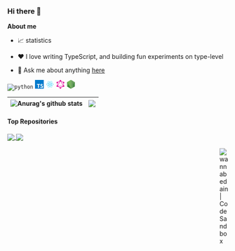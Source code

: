 ### Hi there 👋




**About me**


- 📈 statistics 

- ❤️ I love writing TypeScript, and building fun experiments on type-level

- 💬 Ask me about anything [here](https://github.com/wannabedain)

<code><img height="20" alt="python" src="file:///Users/jeongdain/Downloads/atom.svg"></code>
<code><img height="20" alt="typescript" src="https://raw.githubusercontent.com/github/explore/80688e429a7d4ef2fca1e82350fe8e3517d3494d/topics/typescript/typescript.png"></code>
<code><img height="20" alt="react" src="https://raw.githubusercontent.com/github/explore/80688e429a7d4ef2fca1e82350fe8e3517d3494d/topics/react/react.png"></code>
<code><img height="20" alt="graphql" src="https://raw.githubusercontent.com/github/explore/5c058a388828bb5fde0bcafd4bc867b5bb3f26f3/topics/graphql/graphql.png"></code>
<code><img height="20" alt="nodejs" src="https://raw.githubusercontent.com/github/explore/80688e429a7d4ef2fca1e82350fe8e3517d3494d/topics/nodejs/nodejs.png"></code>    


|<img align="center" src="https://github-readme-stats.vercel.app/api?username=wannabedain&show_icons=true&include_all_commits=true&theme=buefy&hide_border=true" alt="Anurag's github stats" /></a> |<img align="center" src="https://github-readme-stats.vercel.app/api/top-langs/?username=wannabedain&layout=compact&theme=buefy&hide_border=true" /></a> |
| ------------- | ------------- |

#### Top Repositories


<a href="https://github.com/wannabedain">
  <img align="center" src="https://github-readme-stats.vercel.app/api/pin/?username=wannabedainrepo=github-readme-stats&theme=buefy" />
</a>
<a href="https://github.com/wannabedain.github.io">
  <img align="center" src="https://github-readme-stats.vercel.app/api/pin/?username=wannabedain&repo=anuraghazra.github.io&theme=buefy" />
</a>

<br />
<br />

</a>
<a href="https://codesandbox.io/u/wannabedain">
  <img align="right" alt="wannabedain | CodeSandbox" width="20px" src="https://raw.githubusercontent.com/wannabedain/wannabedain/master/assets/codesandbox.svg" />
</a>
